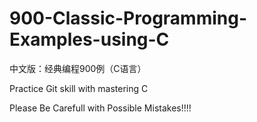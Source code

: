# 900-Classic-Programming-Examples-using-C
 中文版：经典编程900例（C语言）


 Practice Git skill with mastering C

 Please Be Carefull with Possible Mistakes!!!!

